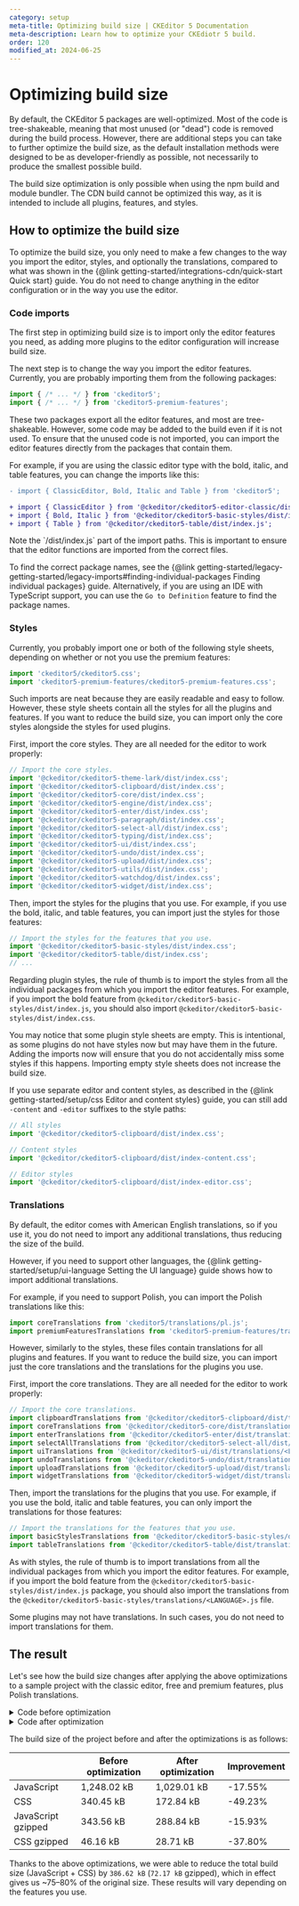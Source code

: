 ```yaml
---
category: setup
meta-title: Optimizing build size | CKEditor 5 Documentation
meta-description: Learn how to optimize your CKEdiotr 5 build.
order: 120
modified_at: 2024-06-25
---
```


# Optimizing build size

By default, the CKEditor&nbsp;5 packages are well-optimized. Most of the code is tree-shakeable, meaning that most unused (or "dead") code is removed during the build process. However, there are additional steps you can take to further optimize the build size, as the default installation methods were designed to be as developer-friendly as possible, not necessarily to produce the smallest possible build.

The build size optimization is only possible when using the npm build and module bundler. The CDN build cannot be optimized this way, as it is intended to include all plugins, features, and styles.

## How to optimize the build size

To optimize the build size, you only need to make a few changes to the way you import the editor, styles, and optionally the translations, compared to what was shown in the {@link getting-started/integrations-cdn/quick-start Quick start} guide. You do not need to change anything in the editor configuration or in the way you use the editor.

### Code imports

The first step in optimizing build size is to import only the editor features you need, as adding more plugins to the editor configuration will increase build size.

The next step is to change the way you import the editor features. Currently, you are probably importing them from the following packages:

```js
import { /* ... */ } from 'ckeditor5';
import { /* ... */ } from 'ckeditor5-premium-features';
```

These two packages export all the editor features, and most are tree-shakeable. However, some code may be added to the build even if it is not used. To ensure that the unused code is not imported, you can import the editor features directly from the packages that contain them.

For example, if you are using the classic editor type with the bold, italic, and table features, you can change the imports like this:

```diff
- import { ClassicEditor, Bold, Italic and Table } from 'ckeditor5';

+ import { ClassicEditor } from '@ckeditor/ckeditor5-editor-classic/dist/index.js';
+ import { Bold, Italic } from '@ckeditor/ckeditor5-basic-styles/dist/index.js';
+ import { Table } from '@ckeditor/ckeditor5-table/dist/index.js';
```

<info-box warning>
	Note the `/dist/index.js` part of the import paths. This is important to ensure that the editor functions are imported from the correct files.
</info-box>

To find the correct package names, see the {@link getting-started/legacy-getting-started/legacy-imports#finding-individual-packages Finding individual packages} guide. Alternatively, if you are using an IDE with TypeScript support, you can use the `Go to Definition` feature to find the package names.

### Styles

Currently, you probably import one or both of the following style sheets, depending on whether or not you use the premium features:

```js
import 'ckeditor5/ckeditor5.css';
import 'ckeditor5-premium-features/ckeditor5-premium-features.css';
```

Such imports are neat because they are easily readable and easy to follow. However, these style sheets contain all the styles for all the plugins and features. If you want to reduce the build size, you can import only the core styles alongside the styles for used plugins.

First, import the core styles. They are all needed for the editor to work properly:

```js
// Import the core styles.
import '@ckeditor/ckeditor5-theme-lark/dist/index.css';
import '@ckeditor/ckeditor5-clipboard/dist/index.css';
import '@ckeditor/ckeditor5-core/dist/index.css';
import '@ckeditor/ckeditor5-engine/dist/index.css';
import '@ckeditor/ckeditor5-enter/dist/index.css';
import '@ckeditor/ckeditor5-paragraph/dist/index.css';
import '@ckeditor/ckeditor5-select-all/dist/index.css';
import '@ckeditor/ckeditor5-typing/dist/index.css';
import '@ckeditor/ckeditor5-ui/dist/index.css';
import '@ckeditor/ckeditor5-undo/dist/index.css';
import '@ckeditor/ckeditor5-upload/dist/index.css';
import '@ckeditor/ckeditor5-utils/dist/index.css';
import '@ckeditor/ckeditor5-watchdog/dist/index.css';
import '@ckeditor/ckeditor5-widget/dist/index.css';
```

Then, import the styles for the plugins that you use. For example, if you use the bold, italic, and table features, you can import just the styles for those features:

```js
// Import the styles for the features that you use.
import '@ckeditor/ckeditor5-basic-styles/dist/index.css';
import '@ckeditor/ckeditor5-table/dist/index.css';
// ...
```

Regarding plugin styles, the rule of thumb is to import the styles from all the individual packages from which you import the editor features. For example, if you import the bold feature from `@ckeditor/ckeditor5-basic-styles/dist/index.js`, you should also import `@ckeditor/ckeditor5-basic-styles/dist/index.css`.

You may notice that some plugin style sheets are empty. This is intentional, as some plugins do not have styles now but may have them in the future. Adding the imports now will ensure that you do not accidentally miss some styles if this happens. Importing empty style sheets does not increase the build size.

If you use separate editor and content styles, as described in the {@link getting-started/setup/css Editor and content styles} guide, you can still add `-content` and `-editor` suffixes to the style paths:

```js
// All styles
import '@ckeditor/ckeditor5-clipboard/dist/index.css';

// Content styles
import '@ckeditor/ckeditor5-clipboard/dist/index-content.css';

// Editor styles
import '@ckeditor/ckeditor5-clipboard/dist/index-editor.css';
```

### Translations

By default, the editor comes with American English translations, so if you use it, you do not need to import any additional translations, thus reducing the size of the build.

However, if you need to support other languages, the {@link getting-started/setup/ui-language Setting the UI language} guide shows how to import additional translations.

For example, if you need to support Polish, you can import the Polish translations like this:

```js
import coreTranslations from 'ckeditor5/translations/pl.js';
import premiumFeaturesTranslations from 'ckeditor5-premium-features/translations/pl.js';
```

However, similarly to the styles, these files contain translations for all plugins and features. If you want to reduce the build size, you can import just the core translations and the translations for the plugins you use.

First, import the core translations. They are all needed for the editor to work properly:

```js
// Import the core translations.
import clipboardTranslations from '@ckeditor/ckeditor5-clipboard/dist/translations/<LANGUAGE>.js';
import coreTranslations from '@ckeditor/ckeditor5-core/dist/translations/<LANGUAGE>.js';
import enterTranslations from '@ckeditor/ckeditor5-enter/dist/translations/<LANGUAGE>.js';
import selectAllTranslations from '@ckeditor/ckeditor5-select-all/dist/translations/<LANGUAGE>.js';
import uiTranslations from '@ckeditor/ckeditor5-ui/dist/translations/<LANGUAGE>.js';
import undoTranslations from '@ckeditor/ckeditor5-undo/dist/translations/<LANGUAGE>.js';
import uploadTranslations from '@ckeditor/ckeditor5-upload/dist/translations/<LANGUAGE>.js';
import widgetTranslations from '@ckeditor/ckeditor5-widget/dist/translations/<LANGUAGE>.js';
```

Then, import the translations for the plugins that you use. For example, if you use the bold, italic and table features, you can only import the translations for those features:

```js
// Import the translations for the features that you use.
import basicStylesTranslations from '@ckeditor/ckeditor5-basic-styles/dist/translations/<LANGUAGE>.js';
import tableTranslations from '@ckeditor/ckeditor5-table/dist/translations/<LANGUAGE>.js';
```

As with styles, the rule of thumb is to import translations from all the individual packages from which you import the editor features. For example, if you import the bold feature from the `@ckeditor/ckeditor5-basic-styles/dist/index.js` package, you should also import the translations from the `@ckeditor/ckeditor5-basic-styles/translations/<LANGUAGE>.js` file.

Some plugins may not have translations. In such cases, you do not need to import translations for them.

## The result

Let's see how the build size changes after applying the above optimizations to a sample project with the classic editor, free and premium features, plus Polish translations.

<details>
<summary>Code before optimization</summary>

```js
import {
	ClassicEditor,
	Essentials,
	CKFinderUploadAdapter,
	Autoformat,
	Bold,
	Italic,
	BlockQuote,
	CKBox,
	CKFinder,
	EasyImage,
	Heading,
	Image,
	ImageCaption,
	ImageStyle,
	ImageToolbar,
	ImageUpload,
	PictureEditing,
	Indent,
	Link,
	List,
	MediaEmbed,
	Paragraph,
	PasteFromOffice,
	Table,
	TableToolbar,
	TextTransformation,
	CloudServices,
	Mention
} from 'ckeditor5';

import { CaseChange, SlashCommand } from 'ckeditor5-premium-features';

import coreTranslations from 'ckeditor5/translations/pl.js';
import commercialTranslations from 'ckeditor5-premium-features/translations/pl.js';

import 'ckeditor5/ckeditor5.css';
import 'ckeditor5-premium-features/ckeditor5-premium-features.css';

ClassicEditor.create( document.querySelector( '#editor' ), {
	plugins: [
		Essentials,
		CKFinderUploadAdapter,
		Autoformat,
		Bold,
		Italic,
		BlockQuote,
		CKBox,
		CKFinder,
		CloudServices,
		EasyImage,
		Heading,
		Image,
		ImageCaption,
		ImageStyle,
		ImageToolbar,
		ImageUpload,
		Indent,
		Link,
		List,
		MediaEmbed,
		Paragraph,
		PasteFromOffice,
		PictureEditing,
		Table,
		TableToolbar,
		TextTransformation,
		Mention,

		CaseChange,
		SlashCommand
	],
	licenseKey: '<YOUR_LICENSE_KEY>', // Replace this with your license key.
	toolbar: {
		items: [
			'undo', 'redo',
			'|', 'heading',
			'|', 'bold', 'italic',
			'|', 'link', 'uploadImage', 'insertTable', 'blockQuote', 'mediaEmbed',
			'|', 'bulletedList', 'numberedList', 'outdent', 'indent', 'caseChange'
		]
	},
	image: {
		toolbar: [
			'imageStyle:inline',
			'imageStyle:block',
			'imageStyle:side',
			'|',
			'toggleImageCaption',
			'imageTextAlternative'
		]
	},
	table: {
		contentToolbar: [
			'tableColumn',
			'tableRow',
			'mergeTableCells'
		]
	},
	translations: [
		coreTranslations,
		commercialTranslations
	],
	language: 'pl'
} );
```
</details>

<details>
<summary>Code after optimization</summary>

```js
import { ClassicEditor } from '@ckeditor/ckeditor5-editor-classic/dist/index.js';
import { Essentials } from '@ckeditor/ckeditor5-essentials/dist/index.js';
import { CKFinderUploadAdapter } from '@ckeditor/ckeditor5-adapter-ckfinder/dist/index.js';
import { Autoformat } from '@ckeditor/ckeditor5-autoformat/dist/index.js';
import { Bold, Italic } from '@ckeditor/ckeditor5-basic-styles/dist/index.js';
import { BlockQuote } from '@ckeditor/ckeditor5-block-quote/dist/index.js';
import { CKBox } from '@ckeditor/ckeditor5-ckbox/dist/index.js';
import { CKFinder } from '@ckeditor/ckeditor5-ckfinder/dist/index.js';
import { CloudServices } from '@ckeditor/ckeditor5-cloud-services/dist/index.js';
import { EasyImage } from '@ckeditor/ckeditor5-easy-image/dist/index.js';
import { Heading } from '@ckeditor/ckeditor5-heading/dist/index.js';
import { Image, ImageCaption, ImageStyle, ImageToolbar, ImageUpload, PictureEditing } from '@ckeditor/ckeditor5-image/dist/index.js';
import { Indent } from '@ckeditor/ckeditor5-indent/dist/index.js';
import { Link } from '@ckeditor/ckeditor5-link/dist/index.js';
import { List } from '@ckeditor/ckeditor5-list/dist/index.js';
import { MediaEmbed } from '@ckeditor/ckeditor5-media-embed/dist/index.js';
import { Paragraph } from '@ckeditor/ckeditor5-paragraph/dist/index.js';
import { PasteFromOffice } from '@ckeditor/ckeditor5-paste-from-office/dist/index.js';
import { Table, TableToolbar } from '@ckeditor/ckeditor5-table/dist/index.js';
import { TextTransformation } from '@ckeditor/ckeditor5-typing/dist/index.js';
import { Mention } from '@ckeditor/ckeditor5-mention/dist/index.js';
import { CaseChange } from '@ckeditor/ckeditor5-case-change/dist/index.js';
import { SlashCommand } from '@ckeditor/ckeditor5-slash-command/dist/index.js';

import clipboardTranslations from '@ckeditor/ckeditor5-clipboard/dist/translations/pl.js';
import coreTranslations from '@ckeditor/ckeditor5-core/dist/translations/pl.js';
import enterTranslations from '@ckeditor/ckeditor5-enter/dist/translations/pl.js';
import selectAllTranslations from '@ckeditor/ckeditor5-select-all/dist/translations/pl.js';
import uiTranslations from '@ckeditor/ckeditor5-ui/dist/translations/pl.js';
import undoTranslations from '@ckeditor/ckeditor5-undo/dist/translations/pl.js';
import uploadTranslations from '@ckeditor/ckeditor5-upload/dist/translations/pl.js';
import widgetTranslations from '@ckeditor/ckeditor5-widget/dist/translations/pl.js';
import autoformatTranslations from '@ckeditor/ckeditor5-autoformat/dist/translations/pl.js';
import basicStylesTranslations from '@ckeditor/ckeditor5-basic-styles/dist/translations/pl.js';
import blockQuoteTranslations from '@ckeditor/ckeditor5-block-quote/dist/translations/pl.js';
import ckboxTranslations from '@ckeditor/ckeditor5-ckbox/dist/translations/pl.js';
import ckfinderTranslations from '@ckeditor/ckeditor5-ckfinder/dist/translations/pl.js';
import headingTranslations from '@ckeditor/ckeditor5-heading/dist/translations/pl.js';
import imageTranslations from '@ckeditor/ckeditor5-image/dist/translations/pl.js';
import indentTranslations from '@ckeditor/ckeditor5-indent/dist/translations/pl.js';
import linkTranslations from '@ckeditor/ckeditor5-link/dist/translations/pl.js';
import listTranslations from '@ckeditor/ckeditor5-list/dist/translations/pl.js';
import mediaEmbedTranslations from '@ckeditor/ckeditor5-media-embed/dist/translations/pl.js';
import tableTranslations from '@ckeditor/ckeditor5-table/dist/translations/pl.js';
import caseChangeTranslations from '@ckeditor/ckeditor5-case-change/dist/translations/pl.js';
import slashCommandTranslations from '@ckeditor/ckeditor5-slash-command/dist/translations/pl.js';

import '@ckeditor/ckeditor5-theme-lark/dist/index.css';
import '@ckeditor/ckeditor5-clipboard/dist/index.css';
import '@ckeditor/ckeditor5-core/dist/index.css';
import '@ckeditor/ckeditor5-engine/dist/index.css';
import '@ckeditor/ckeditor5-enter/dist/index.css';
import '@ckeditor/ckeditor5-paragraph/dist/index.css';
import '@ckeditor/ckeditor5-select-all/dist/index.css';
import '@ckeditor/ckeditor5-typing/dist/index.css';
import '@ckeditor/ckeditor5-ui/dist/index.css';
import '@ckeditor/ckeditor5-undo/dist/index.css';
import '@ckeditor/ckeditor5-upload/dist/index.css';
import '@ckeditor/ckeditor5-utils/dist/index.css';
import '@ckeditor/ckeditor5-watchdog/dist/index.css';
import '@ckeditor/ckeditor5-widget/dist/index.css';
import '@ckeditor/ckeditor5-editor-classic/dist/index.css';
import '@ckeditor/ckeditor5-essentials/dist/index.css';
import '@ckeditor/ckeditor5-adapter-ckfinder/dist/index.css';
import '@ckeditor/ckeditor5-autoformat/dist/index.css';
import '@ckeditor/ckeditor5-basic-styles/dist/index.css';
import '@ckeditor/ckeditor5-block-quote/dist/index.css';
import '@ckeditor/ckeditor5-ckbox/dist/index.css';
import '@ckeditor/ckeditor5-ckfinder/dist/index.css';
import '@ckeditor/ckeditor5-cloud-services/dist/index.css';
import '@ckeditor/ckeditor5-easy-image/dist/index.css';
import '@ckeditor/ckeditor5-heading/dist/index.css';
import '@ckeditor/ckeditor5-image/dist/index.css';
import '@ckeditor/ckeditor5-indent/dist/index.css';
import '@ckeditor/ckeditor5-link/dist/index.css';
import '@ckeditor/ckeditor5-list/dist/index.css';
import '@ckeditor/ckeditor5-media-embed/dist/index.css';
import '@ckeditor/ckeditor5-paragraph/dist/index.css';
import '@ckeditor/ckeditor5-paste-from-office/dist/index.css';
import '@ckeditor/ckeditor5-table/dist/index.css';
import '@ckeditor/ckeditor5-typing/dist/index.css';
import '@ckeditor/ckeditor5-mention/dist/index.css';
import '@ckeditor/ckeditor5-case-change/dist/index.css';
import '@ckeditor/ckeditor5-slash-command/dist/index.css';

ClassicEditor.create( document.querySelector( '#editor' ), {
	plugins: [
		Essentials,
		CKFinderUploadAdapter,
		Autoformat,
		Bold,
		Italic,
		BlockQuote,
		CKBox,
		CKFinder,
		CloudServices,
		EasyImage,
		Heading,
		Image,
		ImageCaption,
		ImageStyle,
		ImageToolbar,
		ImageUpload,
		Indent,
		Link,
		List,
		MediaEmbed,
		Paragraph,
		PasteFromOffice,
		PictureEditing,
		Table,
		TableToolbar,
		TextTransformation,
		Mention,

		CaseChange,
		SlashCommand
	],
	licenseKey: '<YOUR_LICENSE_KEY>', // Replace this with your license key.
	toolbar: {
		items: [
			'undo', 'redo',
			'|', 'heading',
			'|', 'bold', 'italic',
			'|', 'link', 'uploadImage', 'insertTable', 'blockQuote', 'mediaEmbed',
			'|', 'bulletedList', 'numberedList', 'outdent', 'indent', 'caseChange'
		]
	},
	image: {
		toolbar: [
			'imageStyle:inline',
			'imageStyle:block',
			'imageStyle:side',
			'|',
			'toggleImageCaption',
			'imageTextAlternative'
		]
	},
	table: {
		contentToolbar: [
			'tableColumn',
			'tableRow',
			'mergeTableCells'
		]
	},
	translations: [
		clipboardTranslations,
		coreTranslations,
		enterTranslations,
		selectAllTranslations,
		uiTranslations,
		undoTranslations,
		uploadTranslations,
		widgetTranslations,
		autoformatTranslations,
		basicStylesTranslations,
		blockQuoteTranslations,
		ckboxTranslations,
		ckfinderTranslations,
		headingTranslations,
		imageTranslations,
		indentTranslations,
		linkTranslations,
		listTranslations,
		mediaEmbedTranslations,
		tableTranslations,
		caseChangeTranslations,
		slashCommandTranslations,
	],
	language: 'pl'
} );
```
</details>

The build size of the project before and after the optimizations is as follows:

|                    	| Before optimization 	| After optimization 	| Improvement 	|
|--------------------	|---------------------	|--------------------	|-------------	|
| JavaScript         	| 1,248.02 kB         	| 1,029.01 kB        	| -17.55%     	|
| CSS                	| 340.45 kB           	| 172.84 kB          	| -49.23%     	|
| JavaScript gzipped 	| 343.56 kB           	| 288.84 kB          	| -15.93%     	|
| CSS gzipped        	| 46.16 kB            	| 28.71 kB           	| -37.80%     	|

Thanks to the above optimizations, we were able to reduce the total build size (JavaScript + CSS) by `386.62 kB` (`72.17 kB` gzipped), which in effect gives us ~75&ndash;80% of the original size. These results will vary depending on the features you use.
